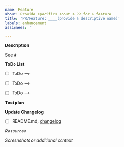 ```yaml
---
name: Feature
about: Provide specifics about a PR for a feature
title: 'PR/Feature: ____(provide a descriptive name)'
labels: enhancement
assignees: ''

---
```

<!-- IMPORTANT: Please do not create a PR without creating an issue first. -->

<!-- Fields in **bold** are REQUIRED, fields in *italics* are OPTIONAL. -->

**Description**
<!-- A description of how this PR addresses the feature/enhancement. -->

<!-- Add any linked issue(s) -->
See #


**ToDo List**

<!-- Add any open questions and Pre-Merge TODOs. Use checkboxes. -->
 - [ ] ToDo -->
 - [ ] ToDo -->
 - [ ] ToDo -->


**Test plan**
<!-- Explain how you tested this feature so that others can replicate it. -->
<!-- Example: The exact commands you ran and their output, screenshots. -->

**Update Changelog**
<!-- Be brief, use imperative mood or simple noun phrases and add linked issues -->
<!-- Examples: Improve verbosity of log messages #103 | GitHub actions for CI #105 -->

- [ ] README.md, [changelog](../../README.md#changelog) <!-- update changelog here -->


*Resources*
<!-- Links to blog posts, StackOverflow, libraries or add-ons used to solve this problem. -->


*Screenshots or additional context*
<!-- Add any other context about the problem here and/or screenshots to help explain the problem. -->
